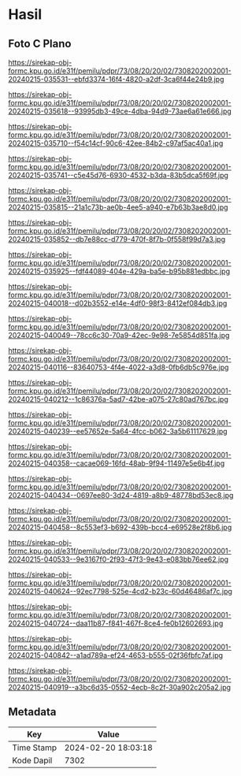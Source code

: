 # Hasil

## Foto C Plano

https://sirekap-obj-formc.kpu.go.id/e31f/pemilu/pdpr/73/08/20/20/02/7308202002001-20240215-035531--ebfd3374-16f4-4820-a2df-3ca6f44e24b9.jpg

https://sirekap-obj-formc.kpu.go.id/e31f/pemilu/pdpr/73/08/20/20/02/7308202002001-20240215-035618--93995db3-49ce-4dba-94d9-73ae6a61e666.jpg

https://sirekap-obj-formc.kpu.go.id/e31f/pemilu/pdpr/73/08/20/20/02/7308202002001-20240215-035710--f54c14cf-90c6-42ee-84b2-c97af5ac40a1.jpg

https://sirekap-obj-formc.kpu.go.id/e31f/pemilu/pdpr/73/08/20/20/02/7308202002001-20240215-035741--c5e45d76-6930-4532-b3da-83b5dca5f69f.jpg

https://sirekap-obj-formc.kpu.go.id/e31f/pemilu/pdpr/73/08/20/20/02/7308202002001-20240215-035815--21a1c73b-ae0b-4ee5-a940-e7b63b3ae8d0.jpg

https://sirekap-obj-formc.kpu.go.id/e31f/pemilu/pdpr/73/08/20/20/02/7308202002001-20240215-035852--db7e88cc-d779-470f-8f7b-0f558f99d7a3.jpg

https://sirekap-obj-formc.kpu.go.id/e31f/pemilu/pdpr/73/08/20/20/02/7308202002001-20240215-035925--fdf44089-404e-429a-ba5e-b95b881edbbc.jpg

https://sirekap-obj-formc.kpu.go.id/e31f/pemilu/pdpr/73/08/20/20/02/7308202002001-20240215-040018--d02b3552-e14e-4df0-98f3-8412ef084db3.jpg

https://sirekap-obj-formc.kpu.go.id/e31f/pemilu/pdpr/73/08/20/20/02/7308202002001-20240215-040049--78cc6c30-70a9-42ec-9e98-7e5854d851fa.jpg

https://sirekap-obj-formc.kpu.go.id/e31f/pemilu/pdpr/73/08/20/20/02/7308202002001-20240215-040116--83640753-4f4e-4022-a3d8-0fb6db5c976e.jpg

https://sirekap-obj-formc.kpu.go.id/e31f/pemilu/pdpr/73/08/20/20/02/7308202002001-20240215-040212--1c86376a-5ad7-42be-a075-27c80ad767bc.jpg

https://sirekap-obj-formc.kpu.go.id/e31f/pemilu/pdpr/73/08/20/20/02/7308202002001-20240215-040239--ee57652e-5a64-4fcc-b062-3a5b61117629.jpg

https://sirekap-obj-formc.kpu.go.id/e31f/pemilu/pdpr/73/08/20/20/02/7308202002001-20240215-040358--cacae069-16fd-48ab-9f94-11497e5e6b4f.jpg

https://sirekap-obj-formc.kpu.go.id/e31f/pemilu/pdpr/73/08/20/20/02/7308202002001-20240215-040434--0697ee80-3d24-4819-a8b9-48778bd53ec8.jpg

https://sirekap-obj-formc.kpu.go.id/e31f/pemilu/pdpr/73/08/20/20/02/7308202002001-20240215-040458--8c553ef3-b692-439b-bcc4-e69528e2f8b6.jpg

https://sirekap-obj-formc.kpu.go.id/e31f/pemilu/pdpr/73/08/20/20/02/7308202002001-20240215-040533--9e3167f0-2f93-47f3-9e43-e083bb76ee62.jpg

https://sirekap-obj-formc.kpu.go.id/e31f/pemilu/pdpr/73/08/20/20/02/7308202002001-20240215-040624--92ec7798-525e-4cd2-b23c-60d46486af7c.jpg

https://sirekap-obj-formc.kpu.go.id/e31f/pemilu/pdpr/73/08/20/20/02/7308202002001-20240215-040724--daa11b87-f841-467f-8ce4-fe0b12602693.jpg

https://sirekap-obj-formc.kpu.go.id/e31f/pemilu/pdpr/73/08/20/20/02/7308202002001-20240215-040842--a1ad789a-ef24-4653-b555-02f36fbfc7af.jpg

https://sirekap-obj-formc.kpu.go.id/e31f/pemilu/pdpr/73/08/20/20/02/7308202002001-20240215-040919--a3bc6d35-0552-4ecb-8c2f-30a902c205a2.jpg


## Metadata

| Key        | Value               |
| ---------- | ------------------- |
| Time Stamp | 2024-02-20 18:03:18 |
| Kode Dapil | 7302                |



